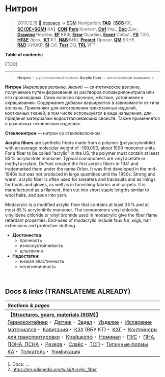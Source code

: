 # Нитрон
> 2019.12.16 [🚀](../../index/index.md) [despace](index.md) → [SGM](sc.md)
> *Navigation:*
> **[FAQ](faq.md)**【**[SCS](scs.md)**·КК, **[SC (OE+SGM)](sc.md)**·КА】**[CON](contact.md)·[Pers](person.md)**·Контакт, **[Ctrl](control.md)**·Упр., **[Doc](doc.md)**·Док., **[Drawing](drawing.md)**·Чертёж, **[EF](ef.md)**·ВВФ, **[Error](error.md)**·Ошибки, **[Event](event.md)**·Событ., **[FS](fs.md)**·ТЭО, **[HF&E](hfe.md)**·Эрго., **[KT](kt.md)**·КТ, **[N&B](nnb.md)**·БНО, **[Project](project.md)**·Проект, **[QM](qm.md)**·БКНР, **[R&D](rnd.md)**·НИОКР, **[SI](si.md)**·СИ, **[Test](test.md)**·ЭО, **[TRL](trl.md)**·УГТ

**Table of contents:**

[TOC]

---

> <small>**Нитрон** — русскоязычный термин. **Acrylic fiber** — англоязычный эквивалент.</small>

**Нитрон** *(Акриловое волокно, Акрил)* — синтетическое волокно, получаемое путём формования из растворов полиакрилонитрила или его производных. Само волокно прочное, жёсткое, устойчивое к окрашиванию. Содержание добавок варьируется в зависимости от типа волокна. Применяют для изготовления трикотажных изделий, костюмных тканей, в том числе используется в виде напыления, для придания материалам водоотталкивающих свойств. Также применяется в различных технических изделиях.

**Стеклонитрон** — нитрон со стекловолокном.

**Acrylic fibers** are synthetic fibers made from a polymer (polyacrylonitrile) with an average molecular weight of -100,000, about 1900 monomer units. For a fiber to be called "acrylic" in the US, the polymer must contain at least 85 % acrylonitrile monomer. Typical comonomers are vinyl acetate or methyl acrylate. DuPont created the first acrylic fibers in 1941 and trademarked them under the name Orlon. It was first developed in the mid-1940s but was not produced in large quantities until the 1950s. Strong and warm, acrylic fiber is often used for sweaters and tracksuits and as linings for boots and gloves, as well as in furnishing fabrics and carpets. It is manufactured as a filament, then cut into short staple lengths similar to wool hairs, and spun into yarn.

Modacrylic is a modified acrylic fiber that contains at least 35 % and at most 85 % acrylonitrile monomer. The comonomers vinyl chloride, vinylidene chloride or vinyl bromide used in modacrylic give the fiber flame retardant properties. End-uses of modacrylic include faux fur, wigs, hair extensions and protective clothing.

   - **Достоинства:**
      - прочность
      - износоустойчивость
      - дешевизна
   - **Недостатки:**
      - низкая эластичность
      - негигиеничность



<p style="page-break-after:always"> </p>

## Docs & links (TRANSLATEME ALREADY)
|*Sections & pages*|
|:-|
|**【[Structures, gears, materials (SGM)](sc.md)】**<br> [Гермоконтейнер](гермоконтейнер.md)・ [Датчик](sensor.md)・ [Задел](margin.md)・ [Изделие](unit.md)・ [Испарение материалов](matc.md)・ [Кавитация](cavitation.md)・ [КЗУ](cinu.md) (ВБУ КТ)・ [КХГ](cgs.md)・ [Контейнеры для транспортировки](ship_contain.md)・ [Крейцкопф](crosshead.md)・ [Номинал](nominal.md)・ [ПУС](lag.md)・ [ПНА, ПОНА, ПСНА](devd.md)・ [Резерв](reserve.md)・ [Слайс](слайс.md)・ [ТСП](tsp.md)・ [Типичные формы КА](sc.md)・ [Толкатель](толкатель.md)・ [Унификация](commonality.md)|

   1. Docs: …
   1. <https://en.wikipedia.org/wiki/Acrylic_fiber>
